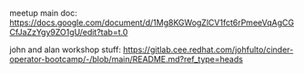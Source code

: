 
meetup main doc:
https://docs.google.com/document/d/1Mg8KGWogZlCV1fct6rPmeeVqAgCGCfJaZzYgy9ZO1gU/edit?tab=t.0


john and alan workshop stuff:
https://gitlab.cee.redhat.com/johfulto/cinder-operator-bootcamp/-/blob/main/README.md?ref_type=heads
